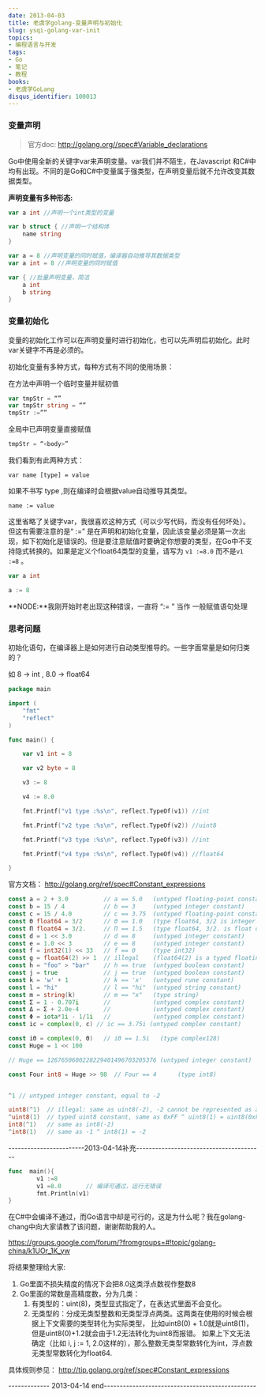 ```yaml
---
date: 2013-04-03
title: 老虞学golang-变量声明与初始化
slug: ysqi-golang-var-init
topics:
- 编程语言与开发
tags:
- Go
- 笔记
- 教程
books:
- 老虞学GoLang
disqus_identifier: 100013
---
```


### 变量声明
>官方doc: http://golang.org//spec#Variable_declarations

Go中使用全新的关键字var来声明变量。var我们并不陌生，在Javascript 和C#中均有出现。不同的是Go和C#中变量属于强类型，在声明变量后就不允许改变其数据类型。


**声明变量有多种形态:**
```Go
var a int //声明一个int类型的变量

var b struct { //声明一个结构体
    name string
}

var a = 8 //声明变量的同时赋值，编译器自动推导其数据类型
var a int = 8 //声明变量的同时赋值

var { //批量声明变量，简洁
    a int
    b string
}
```

### 变量初始化

变量的初始化工作可以在声明变量时进行初始化，也可以先声明后初始化。此时var关键字不再是必须的。

初始化变量有多种方式，每种方式有不同的使用场景：

在方法中声明一个临时变量并赋初值

```Go
var tmpStr = “”
var tmpStr string = “”
tmpStr :=””
```

全局中已声明变量直接赋值

```Go
tmpStr = “<body>”
```

我们看到有此两种方式：

`var name [type] = value`

如果不书写 type ,则在编译时会根据value自动推导其类型。

`name := value`

这里省略了关键字var，我很喜欢这种方式（可以少写代码，而没有任何坏处）。 但这有需要注意的是“ :=” 是在声明和初始化变量，因此该变量必须是第一次出现，如下初始化是错误的。但是要注意赋值时要确定你想要的类型，在Go中不支持隐式转换的。如果是定义个float64类型的变量，请写为 `v1 :=8.0` 而不是`v1 :=8` 。
```Go
var a int

a := 8
```

**NODE:**我刚开始时老出现这种错误，一直将 “:= ” 当作 一般赋值语句处理


### 思考问题

初始化语句，在编译器上是如何进行自动类型推导的。一些字面常量是如何归类的？

如 8 → int , 8.0 → float64
```Go
package main

import (
	"fmt"
	"reflect"
)

func main() {

	var v1 int = 8

	var v2 byte = 8

	v3 := 8

	v4 := 8.0

	fmt.Printf("v1 type :%s\n", reflect.TypeOf(v1)) //int

	fmt.Printf("v2 type :%s\n", reflect.TypeOf(v2)) //uint8

	fmt.Printf("v3 type :%s\n", reflect.TypeOf(v3)) //int

	fmt.Printf("v4 type :%s\n", reflect.TypeOf(v4)) //float64

}
```



官方文档： http://golang.org/ref/spec#Constant_expressions

```Go
const a = 2 + 3.0          // a == 5.0   (untyped floating-point constant)
const b = 15 / 4           // b == 3     (untyped integer constant)
const c = 15 / 4.0         // c == 3.75  (untyped floating-point constant)
const Θ float64 = 3/2      // Θ == 1.0   (type float64, 3/2 is integer division)
const Π float64 = 3/2.     // Π == 1.5   (type float64, 3/2. is float division)
const d = 1 << 3.0         // d == 8     (untyped integer constant)
const e = 1.0 << 3         // e == 8     (untyped integer constant)
const f = int32(1) << 33   // f == 0     (type int32)
const g = float64(2) >> 1  // illegal    (float64(2) is a typed floating-point constant)
const h = "foo" > "bar"    // h == true  (untyped boolean constant)
const j = true             // j == true  (untyped boolean constant)
const k = 'w' + 1          // k == 'x'   (untyped rune constant)
const l = "hi"             // l == "hi"  (untyped string constant)
const m = string(k)        // m == "x"   (type string)
const Σ = 1 - 0.707i       //            (untyped complex constant)
const Δ = Σ + 2.0e-4       //            (untyped complex constant)
const Φ = iota*1i - 1/1i   //            (untyped complex constant)
const ic = complex(0, c) // ic == 3.75i (untyped complex constant)

const iΘ = complex(0, Θ)   // iΘ == 1.5i   (type complex128)
const Huge = 1 << 100

// Huge == 1267650600228229401496703205376 (untyped integer constant)

const Four int8 = Huge >> 98  // Four == 4      (type int8)


^1 // untyped integer constant, equal to -2

uint8(^1)  // illegal: same as uint8(-2), -2 cannot be represented as a uint8
^uint8(1)  // typed uint8 constant, same as 0xFF ^ uint8(1) = uint8(0xFE)
int8(^1)   // same as int8(-2)
^int8(1)   // same as -1 ^ int8(1) = -2

```

------------------------2013-04-14补充----------------------------------------
```Go
func  main(){
        v1 :=8
        v1 =8.0       // 编译可通过，运行无错误
        fmt.Println(v1)
}
```
在C#中会编译不通过，而Go语言中却是可行的，这是为什么呢？我在golang-chang中向大家请教了该问题，谢谢帮助我的人。

https://groups.google.com/forum/?fromgroups=#!topic/golang-china/k1UOr_1K_yw

将结果整理给大家:

1. Go里面不损失精度的情况下会把8.0这类浮点数视作整数8
2. Go里面的常数是高精度数，分为几类：
    1. 有类型的：uint(8)，类型显式指定了，在表达式里面不会变化。
    2. 无类型的：分成无类型整数和无类型浮点两类。这两类在使用的时候会根据上下文需要的类型转化为实际类型，
    比如uint8(0) + 1.0就是uint8(1)，但是uint8(0)+1.2就会由于1.2无法转化为uint8而报错。
    如果上下文无法确定（比如 i, j := 1, 2.0这样的），那么整数无类型常数转化为int，浮点数无类型常数转化为float64.

具体规则参见：
http://tip.golang.org/ref/spec#Constant_expressions

-------------  2013-04-14 end------------------------------------------------
